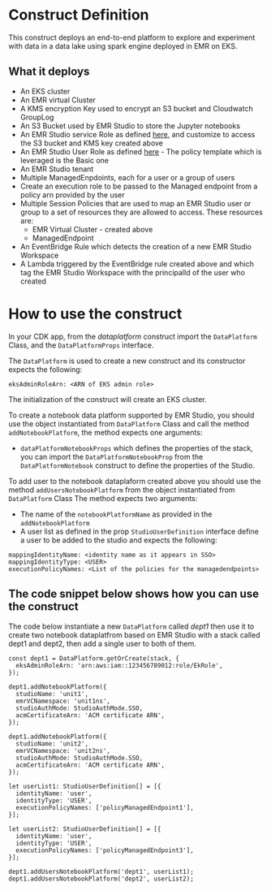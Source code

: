 # Construct Definition

This construct deploys an end-to-end platform to explore and experiment with data in a 
data lake using spark engine deployed in EMR on EKS.

## What it deploys

* An EKS cluster
* An EMR virtual Cluster
* A KMS encryption Key used to encrypt an S3 bucket and Cloudwatch GroupLog  
* An S3 Bucket used by EMR Studio to store the Jupyter notebooks
* An EMR Studio service Role as defined [here][1], and customize to access the S3 bucket and KMS key created above
* An EMR Studio User Role as defined [here][2] - The policy template which is leveraged is the Basic one
* An EMR Studio tenant
* Multiple ManagedEnpdoints, each for a user or a group of users
* Create an execution role to be passed to the Managed endpoint from a policy arn provided by the user  
* Multiple Session Policies that are used to map an EMR Studio user or group to a set of resources they are allowed to access. These resources are:
    * EMR Virtual Cluster - created above
    * ManagedEndpoint
* An EventBridge Rule which detects the creation of a new EMR Studio Workspace
* A Lambda triggered by the EventBridge rule created above and which tag the EMR Studio Workspace with the principalId of the user who created


# How to use the construct

In your CDK app, from the _dataplatform_ construct import the `DataPlatform` Class, and the `DataPlatformProps` interface.

The `DataPlatform` is used to create a new construct and its constructor expects the following:

```
eksAdminRoleArn: <ARN of EKS admin role>
```
The initialization of the construct will create an EKS cluster.

To create a notebook data platform supported by EMR Studio, you should use the object instantiated from `DataPlatform` Class
and call the method `addNotebookPlatform`, the method expects one arguments:
* `dataPlatformNotebookProps` which defines the properties of the stack, you can import the `DataPlatformNotebookProp`
from the `DataPlatformNotebook` construct to define the properties of the Studio.

To add user to the notebook dataplaform created above you should use the method `addUsersNotebookPlatform` from the object instantiated  from `DataPlatform` Class
The method expects two arguments:
* The name of the `notebookPlatformName` as provided in the `addNotebookPlatform`
* A user list as defined in the prop `StudioUserDefinition` interface define a user to be added to the studio and expects the following:

```
mappingIdentityName: <identity name as it appears in SSO>
mappingIdentityType: <USER>
executionPolicyNames: <List of the policies for the managedendpoints>
```


## The code snippet below shows how you can use the construct

The code below instantiate a new `DataPlatform` called _dept1_ then use it to create two notebook dataplatfrom based on EMR Studio 
with a stack called dept1 and dept2, then add a single user to both of them.

```
const dept1 = DataPlatform.getOrCreate(stack, {
  eksAdminRoleArn: 'arn:aws:iam::123456789012:role/EkRole',
});

dept1.addNotebookPlatform({
  studioName: 'unit1',
  emrVCNamespace: 'unit1ns',
  studioAuthMode: StudioAuthMode.SSO,
  acmCertificateArn: 'ACM certificate ARN',
});

dept1.addNotebookPlatform({
  studioName: 'unit2',
  emrVCNamespace: 'unit2ns',
  studioAuthMode: StudioAuthMode.SSO,
  acmCertificateArn: 'ACM certificate ARN',
});

let userList1: StudioUserDefinition[] = [{
  identityName: 'user',
  identityType: 'USER',
  executionPolicyNames: ['policyManagedEndpoint1'],
}];

let userList2: StudioUserDefinition[] = [{
  identityName: 'user',
  identityType: 'USER',
  executionPolicyNames: ['policyManagedEndpoint3'],
}];

dept1.addUsersNotebookPlatform('dept1', userList1);
dept1.addUsersNotebookPlatform('dept2', userList2);
```

[1]: [https://docs.aws.amazon.com/emr/latest/ManagementGuide/emr-studio-service-role.html]
[2]: [https://docs.aws.amazon.com/emr/latest/ManagementGuide/emr-studio-user-permissions.html#emr-studio-basic-permissions-policy]
